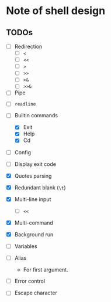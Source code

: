 # Note of shell design


## TODOs

- [ ] Redirection
    - [ ] `<`
    - [ ] `<<`
    - [ ] `>`
    - [ ] `>>`
    - [ ] `>&`
    - [ ] `>>&`

- [ ] Pipe

<!-- Give up -->
- [ ] `readline`

- [ ] Builtin commands
    - [x] Exit
    - [x] Help
    - [x] Cd

- [ ] Config

- [ ] Display exit code

- [x] Quotes parsing

- [x] Redundant blank (`\t`)

- [x] Multi-line input
    - [ ] `<<`

- [x] Multi-command

- [x] Background run

<!-- Give up -->
- [ ] Variables

<!-- Give up -->
- [ ] Alias
    - For first argument.

- [ ] Error control

<!-- Give up -->
- [ ] Escape character

